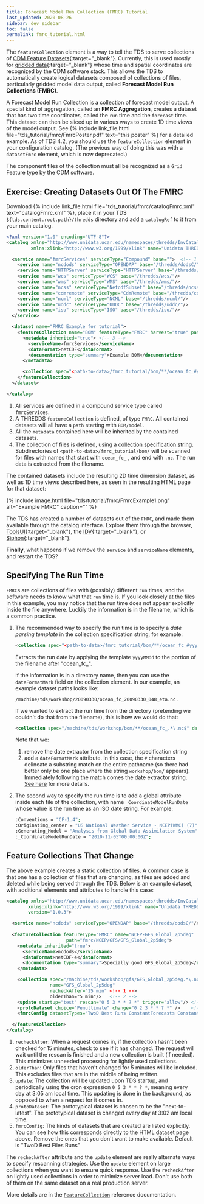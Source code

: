 ```yaml
---
title: Forecast Model Run Collection (FMRC) Tutorial
last_updated: 2020-08-26
sidebar: dev_sidebar
toc: false
permalink: fmrc_tutorial.html
---
```


The `featureCollection` element is a way to tell the TDS to serve collections of [CDM Feature Datasets](https://docs.unidata.ucar.edu/netcdf-java/{{site.netcdf-java_docset_version}}/userguide/feature_datasets.html){:target="_blank"}.
Currently, this is used mostly for [gridded data](https://docs.unidata.ucar.edu/netcdf-java/{{site.netcdf-java_docset_version}}/userguide/grid_datasets.html){:target="_blank"} whose time and spatial coordinates are recognized by the CDM software stack.
This allows the TDS to automatically create logical datasets composed of collections of files, particularly gridded model data output, called **Forecast Model Run Collections (FMRC)**.

A Forecast Model Run Collection is a collection of forecast model output.
A special kind of aggregation, called an **FMRC Aggregation**, creates a dataset that has two time coordinates, called the `run` time and the `forecast` time.
This dataset can then be sliced up in various ways to create 1D time views of the model output.
See {% include link_file.html file="tds_tutorial/fmrc/FmrcPoster.pdf" text="this poster" %} for a detailed example.
As of TDS 4.2, you should use the `featureCollection` element in your configuration catalog. 
(The previous way of doing this was with a `datasetFmrc` element, which is now deprecated.)

The component files of the collection must all be recognized as a `Grid` Feature type by the CDM software.

## Exercise: Creating Datasets Out Of The FMRC

Download {% include link_file.html file="tds_tutorial/fmrc/catalogFmrc.xml" text="catalogFmrc.xml" %}, place it in your TDS `${tds.content.root.path}/thredds` directory and add a `catalogRef` to it from your main catalog.

~~~xml
<?xml version="1.0" encoding="UTF-8"?>
<catalog xmlns="http://www.unidata.ucar.edu/namespaces/thredds/InvCatalog/v1.0"
         xmlns:xlink="http://www.w3.org/1999/xlink" name="Unidata THREDDS Data Server" version="1.0.3">

  <service name="fmrcServices" serviceType="Compound" base="">  <!-- 1 -->
    <service name="ncdods" serviceType="OPENDAP" base="/thredds/dodsC/"/>
    <service name="HTTPServer" serviceType="HTTPServer" base="/thredds/fileServer/"/>
    <service name="wcs" serviceType="WCS" base="/thredds/wcs/"/>
    <service name="wms" serviceType="WMS" base="/thredds/wms/"/>
    <service name="ncss" serviceType="NetcdfSubset" base="/thredds/ncss/grid"/>
    <service name="cdmremote" serviceType="CdmRemote" base="/thredds/cdmremote/"/>
    <service name="ncml" serviceType="NCML" base="/thredds/ncml/"/>
    <service name="uddc" serviceType="UDDC" base="/thredds/uddc/"/>
    <service name="iso" serviceType="ISO" base="/thredds/iso/"/>
  </service>

  <dataset name="FMRC Example for tutorial">
    <featureCollection name="BOM" featureType="FMRC" harvest="true" path="BOM"> <!-- 2 -->
      <metadata inherited="true"> <!-- 3 -->
        <serviceName>fmrcServices</serviceName>
        <dataFormat>netCDF</dataFormat>
        <documentation type="summary">Example BOM</documentation>
      </metadata>

      <collection spec="<path-to-data>/fmrc_tutorial/bom/**/ocean_fc_#yyyyMMdd#.*\.nc$"/> <!-- 4 -->
    </featureCollection>
  </dataset>

</catalog>
~~~

1. All services are defined in a compound service type called `fmrcServices`.
2. A THREDDS `featureCollection` is defined, of type `FMRC`.
   All contained datasets will all have a `path` starting with `BOM/model`.
3. All the `metadata` contained here will be inherited by the contained datasets.
4. The collection of files is defined, using a [collection specification string](collection_spec_string_ref.html).
   Subdirectories of `<path-to-data>/fmrc_tutorial/bom/` will be scanned for files with names that start with `ocean_fc_` , and end with `.nc`.
   The run data is extracted from the filename.

The contained datasets include the resulting 2D time dimension dataset, as well as 1D time views described here, as seen in the resulting HTML page for that dataset:

{% include image.html file="tds/tutorial/fmrc/FmrcExample1.png" alt="Example FMRC" caption="" %}

The TDS has created a number of datasets out of the `FMRC`, and made them available through the catalog interface.
Explore them through the browser, [ToolsUI](https://docs.unidata.ucar.edu/netcdf-java/{{site.netcdf-java_docset_version}}/userguide/toolsui_ref.html){:target="_blank"}, the [IDV](https://www.unidata.ucar.edu/software/idv/){:target="_blank"}, or [Siphon](https://www.unidata.ucar.edu/software/siphon/){:target="_blank"}.

**Finally**, what happens if we remove the `service` and `serviceName` elements, and restart the TDS?

## Specifying The Run Time

`FMRC`s are collections of files with (possibly) different `run` times, and the software needs to know what that `run` time is.
If you look closely at the files in this example, you may notice that the run time does not appear explicitly inside the file anywhere.
Luckily the information is in the filename, which is a common practice.

1. The recommended way to specify the run time is to specify a _date parsing template_ in the collection specification string, for example:

   ~~~xml
   <collection spec="<path-to-data>/fmrc_tutorial/bom/**/ocean_fc_#yyyyMMdd#.*\.nc$" />
   ~~~

   Extracts the run date by applying the template `yyyyMMdd` to the portion of the filename after "ocean_fc_".

   If the information is in a directory name, then you can use the `dateFormatMark` field on the collection element.
   In our example, an example dataset paths looks like: 
   
   `/machine/tds/workshop/20090330/ocean_fc_20090330_048_eta.nc.` 
   
   If we wanted to extract the run time from the directory (pretending we couldn't do that from the filename), this is how we would do that:

   ~~~xml
   <collection spec="/machine/tds/workshop/bom/**/ocean_fc_.*\.nc$" dateFormatMark="#workshop/bom/#yyyyyMMdd" />
   ~~~

   Note that we: 
     1. remove the date extractor from the collection specification string
     2. add a `dateFormatMark` attribute. 
        In this case, the `#` characters delineate a substring match on the entire pathname (so there had better only be one place where the string `workshop/bom/` appears). 
        Immediately following the match comes the date extractor string.
        [See here](feature_collections_ref.html#date-extractor) for more details.

2. The second way to specify the run time is to add a global attribute inside each file of the collection, with name `_CoordinateModelRunDate` whose value is the run time as an ISO date string. 
   For example:

    ~~~bash
    :Conventions = "CF-1.4";
    :Originating_center = "US National Weather Service - NCEP(WMC) (7)";
    :Generating_Model = "Analysis from Global Data Assimilation System";
    :_CoordinateModelRunDate = "2010-11-05T00:00:00Z";
    ~~~

## Feature Collections That Change

The above example creates a static collection of files.
A common case is that one has a collection of files that are changing, as files are added and deleted while being served through the TDS.
Below is an example dataset, with additional elements and attributes to handle this case:

~~~xml
<catalog xmlns="http://www.unidata.ucar.edu/namespaces/thredds/InvCatalog/v1.0"
        xmlns:xlink="http://www.w3.org/1999/xlink" name="Unidata THREDDS Data Server" 
        version="1.0.3"> 

  <service name="ncdods" serviceType="OPENDAP" base="/thredds/dodsC/"/>
    
  <featureCollection featureType="FMRC" name="NCEP-GFS_Global_2p5deg"  
                      path="fmrc/NCEP/GFS/GFS_Global_2p5deg">
    <metadata inherited="true">
      <serviceName>ncdods</serviceName>
      <dataFormat>netCDF-4</dataFormat>
      <documentation type="summary">Specially good GFS_Global_2p5deg</documentation>
    </metadata>

    <collection spec="/machine/tds/workshop/gfs/GFS_Global_2p5deg.*\.nc4$" 
                name="GFS_Global_2p5deg"
                recheckAfter="15 min" <!-- 1 -->
                olderThan="5 min"/>   <!-- 2 -->
    <update startup="test" rescan="0 5 3 * * ? *" trigger="allow"/> <!-- 3 -->
    <protoDataset choice="Penultimate" change="0 2 3 * * ? *" />    <!-- 4 -->
    <fmrcConfig datasetTypes="TwoD Best Runs ConstantForecasts ConstantOffsets Files" /> <!-- 5 -->

  </featureCollection>
</catalog>
~~~

1. `recheckAfter`: When a request comes in, if the collection hasn't been checked for 15 minutes, check to see if it has changed.
   The request will wait until the rescan is finished and a new collection is built (if needed).
   This minimizes unneeded processing for lightly used collections.
2. `olderThan`: Only files that haven't changed for 5 minutes will be included. 
   This excludes files that are in the middle of being written.
3. `update`: The collection will be updated upon TDS startup, and periodically using the cron expression `0 5 3 * * ? *`, meaning every day at 3:05 am local time. 
   This updating is done in the background, as opposed to when a request for it comes in.
4. `protoDataset`: The prototypical dataset is chosen to be the "next-to-latest".
   The prototypical dataset is changed every day at 3:02 am local time.
5. `fmrcConfig`: The kinds of datasets that are created are listed explicitly. 
   You can see how this corresponds directly to the HTML dataset page above.
   Remove the ones that you don't want to make available.
   Default is "TwoD Best Files Runs"

The `recheckAfter` attribute and the `update` element are really alternate ways to specify rescanning strategies.
Use the `update` element on large collections when you want to ensure quick response.
Use the `recheckAfter` on lightly used collections in order to minimize server load.
Don't use both of them on the same dataset on a real production server.

More details are in the [`FeatureCollection`](feature_collections_ref.html)  reference documentation.
